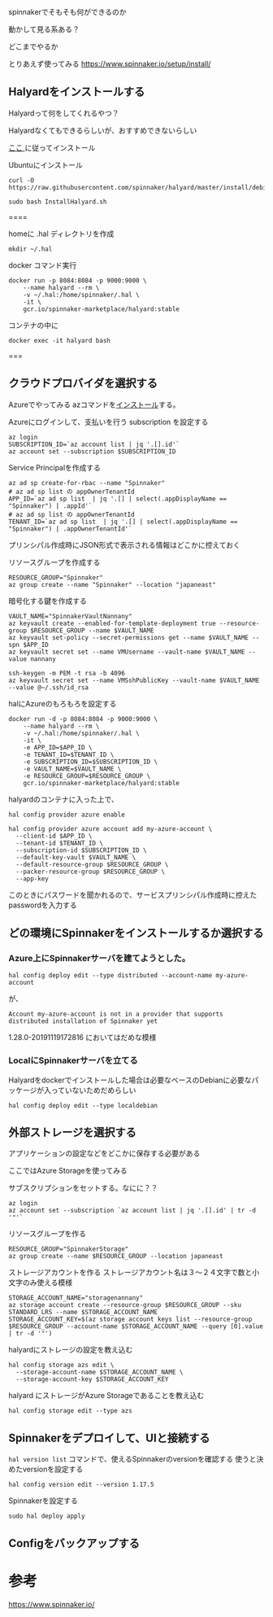 spinnakerでそもそも何ができるのか

動かして見る系ある？

どこまでやるか


とりあえず使ってみる
https://www.spinnaker.io/setup/install/
## Halyardをインストールする

Halyardって何をしてくれるやつ？

Halyardなくてもできるらしいが、おすすめできないらしい

[ ここ ](https://www.spinnaker.io/setup/install/halyard/#install-halyard-on-docker)に従ってインストール

Ubuntuにインストール
```shell script
curl -O https://raw.githubusercontent.com/spinnaker/halyard/master/install/debian/InstallHalyard.sh

sudo bash InstallHalyard.sh
```

====

homeに .hal ディレクトリを作成
```shell script
mkdir ~/.hal
```

docker コマンド実行
```shell script
docker run -p 8084:8084 -p 9000:9000 \
    --name halyard --rm \
    -v ~/.hal:/home/spinnaker/.hal \
    -it \
    gcr.io/spinnaker-marketplace/halyard:stable
```

コンテナの中に
```shell script
docker exec -it halyard bash
```

===

## クラウドプロバイダを選択する

Azureでやってみる
azコマンドを[インストール](https://docs.microsoft.com/ja-jp/cli/azure/install-azure-cli-apt?view=azure-cli-latest)する。

Azureにログインして、支払いを行う subscription を設定する

```shell script
az login
SUBSCRIPTION_ID=`az account list | jq '.[].id'`
az account set --subscription $SUBSCRIPTION_ID
```

Service Principalを作成する

```shell script
az ad sp create-for-rbac --name "Spinnaker"
# az ad sp list の appOwnerTenantId
APP_ID=`az ad sp list  | jq '.[] | select(.appDisplayName == "Spinnaker") | .appId'`
# az ad sp list の appOwnerTenantId
TENANT_ID=`az ad sp list  | jq '.[] | select(.appDisplayName == "Spinnaker") | .appOwnerTenantId'`
```

プリンシパル作成時にJSON形式で表示される情報はどこかに控えておく

リソースグループを作成する

```shell script
RESOURCE_GROUP="Spinnaker"
az group create --name "Spinnaker" --location "japaneast"
```

暗号化する鍵を作成する
```shell script
VAULT_NAME="SpinnakerVaultNannany"
az keyvault create --enabled-for-template-deployment true --resource-group $RESOURCE_GROUP --name $VAULT_NAME
az keyvault set-policy --secret-permissions get --name $VAULT_NAME --spn $APP_ID
az keyvault secret set --name VMUsername --vault-name $VAULT_NAME --value nannany

ssh-keygen -m PEM -t rsa -b 4096
az keyvault secret set --name VMSshPublicKey --vault-name $VAULT_NAME --value @~/.ssh/id_rsa
```

halにAzureのもろもろを設定する

```shell script
docker run -d -p 8084:8084 -p 9000:9000 \
    --name halyard --rm \
    -v ~/.hal:/home/spinnaker/.hal \
    -it \
    -e APP_ID=$APP_ID \
    -e TENANT_ID=$TENANT_ID \
    -e SUBSCRIPTION_ID=$SUBSCRIPTION_ID \
    -e VAULT_NAME=$VAULT_NAME \
    -e RESOURCE_GROUP=$RESOURCE_GROUP \
    gcr.io/spinnaker-marketplace/halyard:stable
```

halyardのコンテナに入った上で、

```shell script
hal config provider azure enable

hal config provider azure account add my-azure-account \
  --client-id $APP_ID \
  --tenant-id $TENANT_ID \
  --subscription-id $SUBSCRIPTION_ID \
  --default-key-vault $VAULT_NAME \
  --default-resource-group $RESOURCE_GROUP \
  --packer-resource-group $RESOURCE_GROUP \
  --app-key
```

このときにパスワードを聞かれるので、サービスプリンシパル作成時に控えたpasswordを入力する

## どの環境にSpinnakerをインストールするか選択する

### Azure上にSpinnakerサーバを建てようとした。

```shell script
hal config deploy edit --type distributed --account-name my-azure-account
```

が、
```
Account my-azure-account is not in a provider that supports  distributed installation of Spinnaker yet
```

1.28.0-20191119172816 においてはだめな模様

### LocalにSpinnakerサーバを立てる

Halyardをdockerでインストールした場合は必要なベースのDebianに必要なパッケージが入っていないためだめらしい

```shell script
hal config deploy edit --type localdebian
```

## 外部ストレージを選択する

アプリケーションの設定などをどこかに保存する必要がある

ここではAzure Storageを使ってみる

サブスクリプションをセットする。なにに？？
```shell script
az login
az account set --subscription `az account list | jq '.[].id' | tr -d '"'` 
```

リソースグループを作る
```shell script
RESOURCE_GROUP="SpinnakerStorage"
az group create --name $RESOURCE_GROUP --location japaneast
```

ストレージアカウントを作る
ストレージアカウント名は３〜２４文字で数と小文字のみ使える模様

```shell script
STORAGE_ACCOUNT_NAME="storagenannany"
az storage account create --resource-group $RESOURCE_GROUP --sku STANDARD_LRS --name $STORAGE_ACCOUNT_NAME
STORAGE_ACCOUNT_KEY=$(az storage account keys list --resource-group $RESOURCE_GROUP --account-name $STORAGE_ACCOUNT_NAME --query [0].value | tr -d '"')
```

halyardにストレージの設定を教え込む

```shell script
hal config storage azs edit \
  --storage-account-name $STORAGE_ACCOUNT_NAME \
  --storage-account-key $STORAGE_ACCOUNT_KEY
```

halyard にストレージがAzure Storageであることを教え込む

```shell script
hal config storage edit --type azs
```

## Spinnakerをデプロイして、UIと接続する

`hal version list` コマンドで、使えるSpinnakerのversionを確認する
使うと決めたversionを設定する

```shell script
hal config version edit --version 1.17.5
```

Spinnakerを設定する

```shell script
sudo hal deploy apply
```



## Configをバックアップする

# 参考

https://www.spinnaker.io/